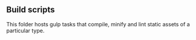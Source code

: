 ## Build scripts

This folder hosts gulp tasks that compile, minify and lint static assets of a particular type.
